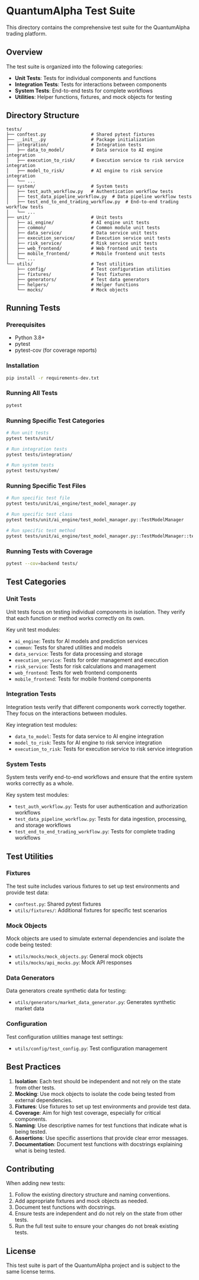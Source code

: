 # QuantumAlpha Test Suite

This directory contains the comprehensive test suite for the QuantumAlpha trading platform.

## Overview

The test suite is organized into the following categories:

- **Unit Tests**: Tests for individual components and functions
- **Integration Tests**: Tests for interactions between components
- **System Tests**: End-to-end tests for complete workflows
- **Utilities**: Helper functions, fixtures, and mock objects for testing

## Directory Structure

```
tests/
├── conftest.py                 # Shared pytest fixtures
├── __init__.py                 # Package initialization
├── integration/                # Integration tests
│   ├── data_to_model/          # Data service to AI engine integration
│   ├── execution_to_risk/      # Execution service to risk service integration
│   ├── model_to_risk/          # AI engine to risk service integration
│   └── ...
├── system/                     # System tests
│   ├── test_auth_workflow.py   # Authentication workflow tests
│   ├── test_data_pipeline_workflow.py  # Data pipeline workflow tests
│   ├── test_end_to_end_trading_workflow.py  # End-to-end trading workflow tests
│   └── ...
├── unit/                       # Unit tests
│   ├── ai_engine/              # AI engine unit tests
│   ├── common/                 # Common module unit tests
│   ├── data_service/           # Data service unit tests
│   ├── execution_service/      # Execution service unit tests
│   ├── risk_service/           # Risk service unit tests
│   ├── web_frontend/           # Web frontend unit tests
│   ├── mobile_frontend/        # Mobile frontend unit tests
│   └── ...
└── utils/                      # Test utilities
    ├── config/                 # Test configuration utilities
    ├── fixtures/               # Test fixtures
    ├── generators/             # Test data generators
    ├── helpers/                # Helper functions
    └── mocks/                  # Mock objects
```

## Running Tests

### Prerequisites

- Python 3.8+
- pytest
- pytest-cov (for coverage reports)

### Installation

```bash
pip install -r requirements-dev.txt
```

### Running All Tests

```bash
pytest
```

### Running Specific Test Categories

```bash
# Run unit tests
pytest tests/unit/

# Run integration tests
pytest tests/integration/

# Run system tests
pytest tests/system/
```

### Running Specific Test Files

```bash
# Run specific test file
pytest tests/unit/ai_engine/test_model_manager.py

# Run specific test class
pytest tests/unit/ai_engine/test_model_manager.py::TestModelManager

# Run specific test method
pytest tests/unit/ai_engine/test_model_manager.py::TestModelManager::test_load_model
```

### Running Tests with Coverage

```bash
pytest --cov=backend tests/
```

## Test Categories

### Unit Tests

Unit tests focus on testing individual components in isolation. They verify that each function or method works correctly on its own.

Key unit test modules:

- `ai_engine`: Tests for AI models and prediction services
- `common`: Tests for shared utilities and models
- `data_service`: Tests for data processing and storage
- `execution_service`: Tests for order management and execution
- `risk_service`: Tests for risk calculations and management
- `web_frontend`: Tests for web frontend components
- `mobile_frontend`: Tests for mobile frontend components

### Integration Tests

Integration tests verify that different components work correctly together. They focus on the interactions between modules.

Key integration test modules:

- `data_to_model`: Tests for data service to AI engine integration
- `model_to_risk`: Tests for AI engine to risk service integration
- `execution_to_risk`: Tests for execution service to risk service integration

### System Tests

System tests verify end-to-end workflows and ensure that the entire system works correctly as a whole.

Key system test modules:

- `test_auth_workflow.py`: Tests for user authentication and authorization workflows
- `test_data_pipeline_workflow.py`: Tests for data ingestion, processing, and storage workflows
- `test_end_to_end_trading_workflow.py`: Tests for complete trading workflows

## Test Utilities

### Fixtures

The test suite includes various fixtures to set up test environments and provide test data:

- `conftest.py`: Shared pytest fixtures
- `utils/fixtures/`: Additional fixtures for specific test scenarios

### Mock Objects

Mock objects are used to simulate external dependencies and isolate the code being tested:

- `utils/mocks/mock_objects.py`: General mock objects
- `utils/mocks/api_mocks.py`: Mock API responses

### Data Generators

Data generators create synthetic data for testing:

- `utils/generators/market_data_generator.py`: Generates synthetic market data

### Configuration

Test configuration utilities manage test settings:

- `utils/config/test_config.py`: Test configuration management

## Best Practices

1. **Isolation**: Each test should be independent and not rely on the state from other tests.
2. **Mocking**: Use mock objects to isolate the code being tested from external dependencies.
3. **Fixtures**: Use fixtures to set up test environments and provide test data.
4. **Coverage**: Aim for high test coverage, especially for critical components.
5. **Naming**: Use descriptive names for test functions that indicate what is being tested.
6. **Assertions**: Use specific assertions that provide clear error messages.
7. **Documentation**: Document test functions with docstrings explaining what is being tested.

## Contributing

When adding new tests:

1. Follow the existing directory structure and naming conventions.
2. Add appropriate fixtures and mock objects as needed.
3. Document test functions with docstrings.
4. Ensure tests are independent and do not rely on the state from other tests.
5. Run the full test suite to ensure your changes do not break existing tests.

## License

This test suite is part of the QuantumAlpha project and is subject to the same license terms.

